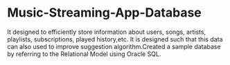 # Music-Streaming-App-Database
It  designed to efficiently store information about users, songs, artists, playlists, subscriptions, played history,etc. It is  designed such that this data can also used to improve suggestion algorithm.Created a sample database by referring  to the Relational Model using Oracle SQL.
